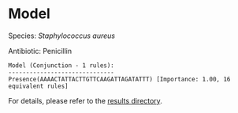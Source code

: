 
# Model

Species: *Staphylococcus aureus*

Antibiotic: Penicillin

```
Model (Conjunction - 1 rules):
------------------------------
Presence(AAAACTATTACTTGTTCAAGATTAGATATTT) [Importance: 1.00, 16 equivalent rules]

```

For details, please refer to the [results directory](../../../../../results/scm_b/staphylococcus%20aureus/penicillin/repeat_9/).

